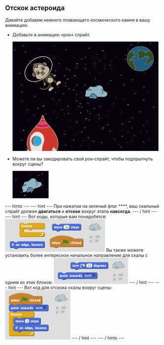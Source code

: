 ## Отскок астероида

Давайте добавим немного плавающего космического камня в вашу анимацию.

+ Добавьте в анимацию «рок» спрайт.
    
    ![Добавление скального спрайта](images/space-rock-sprite.png)

+ Можете ли вы закодировать свой рок-спрайт, чтобы подпрыгнуть вокруг сцены?
    
    ![Тестирование прыгающей скалы](images/space-bounce-test.png)

\--- hints \--- \--- hint \--- При нажатии на зеленый флаг ****, ваш скальный спрайт должен **двигаться** и **отскок** вокруг этапа **навсегда**. \--- / hint \--- \--- hint \--- Вот коды, которые вам понадобятся: ![Blocks for a bouncing rock](images/space-bounce-blocks.png) Вы также можете установить более интересное начальное направление для скалы с одним из этих блоков: ![Setting the rock's initial position](images/space-initial-position.png) \--- / hint \--- \--- hint \--- Вот код для отскока скалы вокруг сцены: ![Code for a bouncing rock](images/space-bounce-code.png) \--- / hint \--- \--- / hints \---